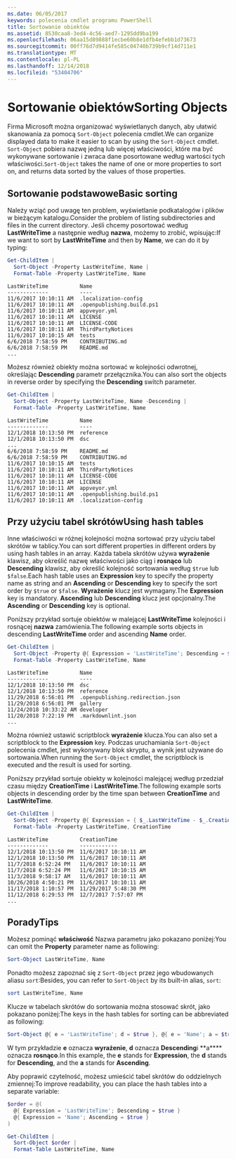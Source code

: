 ```yaml
---
ms.date: 06/05/2017
keywords: polecenia cmdlet programu PowerShell
title: Sortowanie obiektów
ms.assetid: 8530caa8-3ed4-4c56-aed7-1295dd9ba199
ms.openlocfilehash: 06aa15d89888f1ecbe60b8e1dfb4efebb1d73673
ms.sourcegitcommit: 00ff76d7d9414fe585c04740b739b9cf14d711e1
ms.translationtype: MT
ms.contentlocale: pl-PL
ms.lasthandoff: 12/14/2018
ms.locfileid: "53404706"
---
```

# <a name="sorting-objects"></a><span data-ttu-id="5f3ac-103">Sortowanie obiektów</span><span class="sxs-lookup"><span data-stu-id="5f3ac-103">Sorting Objects</span></span>

<span data-ttu-id="5f3ac-104">Firma Microsoft można organizować wyświetlanych danych, aby ułatwić skanowania za pomocą `Sort-Object` polecenia cmdlet.</span><span class="sxs-lookup"><span data-stu-id="5f3ac-104">We can organize displayed data to make it easier to scan by using the `Sort-Object` cmdlet.</span></span> <span data-ttu-id="5f3ac-105">`Sort-Object` pobiera nazwę jedną lub więcej właściwości, które ma być wykonywane sortowanie i zwraca dane posortowane według wartości tych właściwości.</span><span class="sxs-lookup"><span data-stu-id="5f3ac-105">`Sort-Object` takes the name of one or more properties to sort on, and returns data sorted by the values of those properties.</span></span>

## <a name="basic-sorting"></a><span data-ttu-id="5f3ac-106">Sortowanie podstawowe</span><span class="sxs-lookup"><span data-stu-id="5f3ac-106">Basic sorting</span></span>

<span data-ttu-id="5f3ac-107">Należy wziąć pod uwagę ten problem, wyświetlanie podkatalogów i plików w bieżącym katalogu.</span><span class="sxs-lookup"><span data-stu-id="5f3ac-107">Consider the problem of listing subdirectories and files in the current directory.</span></span>
<span data-ttu-id="5f3ac-108">Jeśli chcemy posortować według **LastWriteTime** a następnie według **nazwa**, możemy to zrobić, wpisując:</span><span class="sxs-lookup"><span data-stu-id="5f3ac-108">If we want to sort by **LastWriteTime** and then by **Name**, we can do it by typing:</span></span>

```powershell
Get-ChildItem |
  Sort-Object -Property LastWriteTime, Name |
  Format-Table -Property LastWriteTime, Name
```

```output
LastWriteTime          Name
-------------          ----
11/6/2017 10:10:11 AM  .localization-config
11/6/2017 10:10:11 AM  .openpublishing.build.ps1
11/6/2017 10:10:11 AM  appveyor.yml
11/6/2017 10:10:11 AM  LICENSE
11/6/2017 10:10:11 AM  LICENSE-CODE
11/6/2017 10:10:11 AM  ThirdPartyNotices
11/6/2017 10:10:15 AM  tests
6/6/2018 7:58:59 PM    CONTRIBUTING.md
6/6/2018 7:58:59 PM    README.md
...
```

<span data-ttu-id="5f3ac-109">Możesz również obiekty można sortować w kolejności odwrotnej, określając **Descending** parametr przełącznika.</span><span class="sxs-lookup"><span data-stu-id="5f3ac-109">You can also sort the objects in reverse order by specifying the **Descending** switch parameter.</span></span>

```powershell
Get-ChildItem |
  Sort-Object -Property LastWriteTime, Name -Descending |
  Format-Table -Property LastWriteTime, Name
```

```output
LastWriteTime          Name
-------------          ----
12/1/2018 10:13:50 PM  reference
12/1/2018 10:13:50 PM  dsc
...
6/6/2018 7:58:59 PM    README.md
6/6/2018 7:58:59 PM    CONTRIBUTING.md
11/6/2017 10:10:15 AM  tests
11/6/2017 10:10:11 AM  ThirdPartyNotices
11/6/2017 10:10:11 AM  LICENSE-CODE
11/6/2017 10:10:11 AM  LICENSE
11/6/2017 10:10:11 AM  appveyor.yml
11/6/2017 10:10:11 AM  .openpublishing.build.ps1
11/6/2017 10:10:11 AM  .localization-config
```

## <a name="using-hash-tables"></a><span data-ttu-id="5f3ac-110">Przy użyciu tabel skrótów</span><span class="sxs-lookup"><span data-stu-id="5f3ac-110">Using hash tables</span></span>

<span data-ttu-id="5f3ac-111">Inne właściwości w różnej kolejności można sortować przy użyciu tabel skrótów w tablicy.</span><span class="sxs-lookup"><span data-stu-id="5f3ac-111">You can sort different properties in different orders by using hash tables in an array.</span></span>
<span data-ttu-id="5f3ac-112">Każda tabela skrótów używa **wyrażenie** klawisz, aby określić nazwę właściwości jako ciąg i **rosnąco** lub **Descending** klawisz, aby określić kolejność sortowania według `$true` lub `$false`.</span><span class="sxs-lookup"><span data-stu-id="5f3ac-112">Each hash table uses an **Expression** key to specify the property name as string and an **Ascending** or **Descending** key to specify the sort order by `$true` or `$false`.</span></span>
<span data-ttu-id="5f3ac-113">**Wyrażenie** klucz jest wymagany.</span><span class="sxs-lookup"><span data-stu-id="5f3ac-113">The **Expression** key is mandatory.</span></span>
<span data-ttu-id="5f3ac-114">**Ascending** lub **Descending** klucz jest opcjonalny.</span><span class="sxs-lookup"><span data-stu-id="5f3ac-114">The **Ascending** or **Descending** key is optional.</span></span>

<span data-ttu-id="5f3ac-115">Poniższy przykład sortuje obiektów w malejącej **LastWriteTime** kolejności i rosnącej **nazwa** zamówienia.</span><span class="sxs-lookup"><span data-stu-id="5f3ac-115">The following example sorts objects in descending **LastWriteTime** order and ascending **Name** order.</span></span>

```powershell
Get-ChildItem |
  Sort-Object -Property @{ Expression = 'LastWriteTime'; Descending = $true }, @{ Expression = 'Name'; Ascending = $true } |
  Format-Table -Property LastWriteTime, Name
```

```output
LastWriteTime          Name
-------------          ----
12/1/2018 10:13:50 PM  dsc
12/1/2018 10:13:50 PM  reference
11/29/2018 6:56:01 PM  .openpublishing.redirection.json
11/29/2018 6:56:01 PM  gallery
11/24/2018 10:33:22 AM developer
11/20/2018 7:22:19 PM  .markdownlint.json
...
```

<span data-ttu-id="5f3ac-116">Można również ustawić scriptblock **wyrażenie** klucza.</span><span class="sxs-lookup"><span data-stu-id="5f3ac-116">You can also set a scriptblock to the **Expression** key.</span></span>
<span data-ttu-id="5f3ac-117">Podczas uruchamiania `Sort-Object` polecenia cmdlet, jest wykonywany blok skryptu, a wynik jest używane do sortowania.</span><span class="sxs-lookup"><span data-stu-id="5f3ac-117">When running the `Sort-Object` cmdlet, the scriptblock is executed and the result is used for sorting.</span></span>

<span data-ttu-id="5f3ac-118">Poniższy przykład sortuje obiekty w kolejności malejącej według przedział czasu między **CreationTime** i **LastWriteTime**.</span><span class="sxs-lookup"><span data-stu-id="5f3ac-118">The following example sorts objects in descending order by the time span between **CreationTime** and **LastWriteTime**.</span></span>

```powershell
Get-ChildItem |
  Sort-Object -Property @{ Expression = { $_.LastWriteTime - $_.CreationTime }; Descending = $true } |
  Format-Table -Property LastWriteTime, CreationTime
```

```output
LastWriteTime          CreationTime
-------------          ------------
12/1/2018 10:13:50 PM  11/6/2017 10:10:11 AM
12/1/2018 10:13:50 PM  11/6/2017 10:10:11 AM
11/7/2018 6:52:24 PM   11/6/2017 10:10:11 AM
11/7/2018 6:52:24 PM   11/6/2017 10:10:15 AM
11/3/2018 9:58:17 AM   11/6/2017 10:10:11 AM
10/26/2018 4:50:21 PM  11/6/2017 10:10:11 AM
11/17/2018 1:10:57 PM  11/29/2017 5:48:30 PM
11/12/2018 6:29:53 PM  12/7/2017 7:57:07 PM
...
```

## <a name="tips"></a><span data-ttu-id="5f3ac-119">Porady</span><span class="sxs-lookup"><span data-stu-id="5f3ac-119">Tips</span></span>

<span data-ttu-id="5f3ac-120">Możesz pominąć **właściwość** Nazwa parametru jako pokazano poniżej:</span><span class="sxs-lookup"><span data-stu-id="5f3ac-120">You can omit the **Property** parameter name as following:</span></span>

```powershell
Sort-Object LastWriteTime, Name
```

<span data-ttu-id="5f3ac-121">Ponadto możesz zapoznać się z `Sort-Object` przez jego wbudowanych aliasu `sort`:</span><span class="sxs-lookup"><span data-stu-id="5f3ac-121">Besides, you can refer to `Sort-Object` by its built-in alias, `sort`:</span></span>

```powershell
sort LastWriteTime, Name
```

<span data-ttu-id="5f3ac-122">Klucze w tabelach skrótów do sortowania można stosować skrót, jako pokazano poniżej:</span><span class="sxs-lookup"><span data-stu-id="5f3ac-122">The keys in the hash tables for sorting can be abbreviated as following:</span></span>

```powershell
Sort-Object @{ e = 'LastWriteTime'; d = $true }, @{ e = 'Name'; a = $true }
```

<span data-ttu-id="5f3ac-123">W tym przykładzie **e** oznacza **wyrażenie**, **d** oznacza **Descending**i \*\*a\*\*\*\* oznacza **rosnąco**.</span><span class="sxs-lookup"><span data-stu-id="5f3ac-123">In this example, the **e** stands for **Expression**, the **d** stands for **Descending**, and the **a** stands for **Ascending**.</span></span>

<span data-ttu-id="5f3ac-124">Aby poprawić czytelność, możesz umieścić tabel skrótów do oddzielnych zmiennej:</span><span class="sxs-lookup"><span data-stu-id="5f3ac-124">To improve readability, you can place the hash tables into a separate variable:</span></span>

```powershell
$order = @(
  @{ Expression = 'LastWriteTime'; Descending = $true }
  @{ Expression = 'Name'; Ascending = $true }
)

Get-ChildItem |
  Sort-Object $order |
  Format-Table LastWriteTime, Name
```